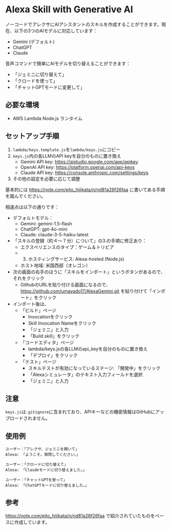 # Alexa Skill with Generative AI

ノーコードでアレクサにAIアシスタントのスキルを作成することができます。現在、以下の3つのAIモデルに対応しています：

- Gemini (デフォルト)
- ChatGPT
- Claude

音声コマンドで簡単にAIモデルを切り替えることができます：
- 「ジェミニに切り替えて」
- 「クロードを使って」
- 「チャットGPTモードに変更して」

## 必要な環境

- AWS Lambda Node.js ランタイム

## セットアップ手順

1. `lambda/keys.template.js`を`lambda/keys.js`にコピー
2. `keys.js`内の各LLMのAPI keyを自分のものに置き換え
   - Gemini API key: https://aistudio.google.com/app/apikey
   - OpenAI API key: https://platform.openai.com/api-keys
   - Claude API key: https://console.anthropic.com/settings/keys
3. その他の設定を必要に応じて調整

基本的には
https://note.com/eito_hijikata/n/nd81a26f26faa
に書いてある手順を踏んでください。

相違点は以下の通りです：

- デフォルトモデル：
  - Gemini: gemini-1.5-flash
  - ChatGPT: gpt-4o-mini
  - Claude: claude-3-5-haiku-latest
- 「スキルの登録（約４～７分）について」の3.の手順に修正あり：
  - エクスペリエンスのタイプ：ゲーム＆トリビア
  - 3. ホスティングサービス: Alexa-hosted (Node.js)
  - ホスト地域: 米国西部（オレゴン）
- 次の画面の右手のほうに「スキルをインポート」というボタンがあるので、それをクリック
  - GithubのURLを貼り付ける画面になるので、
    https://github.com/umayado17/AlexaGemini.git
    を貼り付けて「インポート」をクリック
- インポート後は、
  - 「ビルド」ページ
    - Invocationをクリック
    - Skill Invocation Nameをクリック
    - 「ジェミニ」と入力
    - 「Build skill」をクリック
  - 「コードエディタ」ページ
    - lambda/keys.jsの各LLMのapi_keyを自分のものに置き換え
    - 「デプロイ」をクリック
  - 「テスト」ページ
    - スキルテストが有効になっているステージ: 「開発中」をクリック
    - 「Alexaシミュレータ」のテキスト入力フィールドを選択
    - 「ジェミニ」と入力
    
## 注意
`keys.js`は`.gitignore`に含まれており、APIキーなどの機密情報はGitHubにアップロードされません。

## 使用例

```
ユーザー：「アレクサ、ジェミニを開いて」
Alexa: 「ようこそ。質問してください。」

ユーザー：「クロードに切り替えて」
Alexa: 「Claudeモードに切り替えました。」

ユーザー：「チャットGPTを使って」
Alexa: 「ChatGPTモードに切り替えました。」
```

## 参考

https://note.com/eito_hijikata/n/nd81a26f26faa
で紹介されていたものをベースに作成しています。

